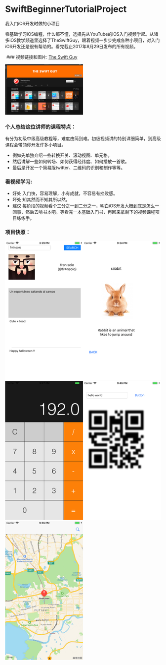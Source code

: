 # SwiftBeginnerTutorialProject
我入门iOS开发时做的小项目

  零基础学习iOS编程，什么都不懂，选择先从YouTube的iOS入门视频学起。从诸多iOS教学频道里选择了TheSwiftGuy，跟着视频一步步完成各种小项目，对入门iOS开发还是很有帮助的。看完截止2017年8月29日发布的所有视频。
  
  ### 视频链接和图片:
  [The Swift Guy](https://www.youtube.com/channel/UC-d1NWv5IWtIkfH47ux4dWA/playlists)
  
  <img src="https://github.com/Johnnyhaha/SwiftBeginnerTutorialProject/raw/master/screenshots/屏幕快照%202017-10-30%20下午11.15.37.png" width = "50%" />
  
  ### 个人总结这位讲师的课程特点：
  有分为初级中级高级教程等，难度由简到难。初级视频讲的特别详细简单，到高级课程会带领你开发许多小项目。
  
  - 例如先单独介绍一些转换开关、滚动视图、单元格。
  - 然后讲解一些如何转场、如何获得经纬度、如何播放一首歌。
  - 最后是开发一个简易版twitter、二维码的识别和制作等等。
  
  ### 看视频学习:
  - 好处 入门快，容易理解，小有成就，不容易有挫败感。 
  - 坏处 知其然而不知其所以然。
  - 建议 每阶段的视频看个三分之一到二分之一，明白iOS开发大概到底是怎么一回事，然后去啃书本吧。等看完一本基础入门书，再回来拿剩下的视频课程项目练练手。
  
### 项目快照：
<img src="https://github.com/Johnnyhaha/SwiftBeginnerTutorialProject/blob/master/screenshots/Simulator%20Screen%20Shot%20-%20iPhone%206%20-%202017-10-30%20at%2015.29.42.png" width = "50%" /><img src="https://github.com/Johnnyhaha/SwiftBeginnerTutorialProject/blob/master/screenshots/Simulator%20Screen%20Shot%20-%20iPhone%206%20-%202017-10-30%20at%2021.24.23.png" width = "50%" />
<img src="https://github.com/Johnnyhaha/SwiftBeginnerTutorialProject/blob/master/screenshots/Simulator%20Screen%20Shot%20-%20iPhone%206%20-%202017-10-30%20at%2021.27.18.png" width = "50%" /><img src="https://github.com/Johnnyhaha/SwiftBeginnerTutorialProject/blob/master/screenshots/Simulator%20Screen%20Shot%20-%20iPhone%206%20-%202017-10-30%20at%2021.46.37.png" width = "50%" />
<img src="https://github.com/Johnnyhaha/SwiftBeginnerTutorialProject/blob/master/screenshots/Simulator%20Screen%20Shot%20-%20iPhone%206%20-%202017-10-30%20at%2021.55.25.png" width = "50%" />
